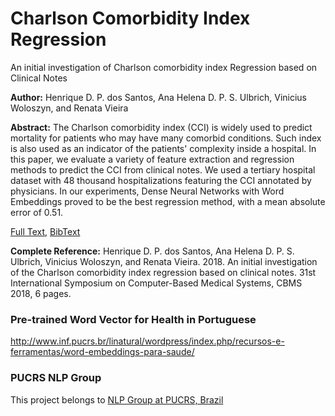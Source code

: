 # Charlson Comorbidity Index Regression
An initial investigation of Charlson comorbidity index Regression based on Clinical Notes

**Author:** Henrique D. P. dos Santos, Ana Helena D. P. S. Ulbrich, Vinicius Woloszyn, and Renata Vieira

**Abstract:** The Charlson comorbidity index (CCI) is widely used to predict mortality for patients who may have many comorbid conditions. Such index is also used as an indicator of the patients' complexity inside a hospital. In this paper, we evaluate a variety of feature extraction and regression methods to predict the CCI from clinical notes. We used a tertiary hospital dataset with 48 thousand hospitalizations featuring the CCI annotated by physicians. In our experiments, Dense Neural Networks with Word Embeddings proved to be the best regression method, with a mean absolute error of 0.51.

[Full Text](https://ieeexplore.ieee.org/document/8417204/), [BibText](https://raw.githubusercontent.com/nlp-pucrs/cci-regression/master/santos2018charlson.bib)

**Complete Reference:** Henrique D. P. dos Santos, Ana Helena D. P. S. Ulbrich, Vinicius Woloszyn, and Renata Vieira. 2018. An initial investigation of the Charlson comorbidity index regression based on clinical notes. 31st International Symposium on Computer-Based Medical Systems, CBMS 2018, 6 pages.

### Pre-trained Word Vector for Health in Portuguese
http://www.inf.pucrs.br/linatural/wordpress/index.php/recursos-e-ferramentas/word-embeddings-para-saude/

### PUCRS NLP Group
This project belongs to [NLP Group at PUCRS, Brazil](http://www.inf.pucrs.br/linatural/)

